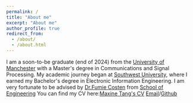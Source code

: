```yaml
---
permalink: /
title: "About me"
excerpt: "About me"
author_profile: true
redirect_from: 
  - /about/
  - /about.html
---
```


I am a soon-to-be graduate (end of 2024) from the [University of Manchester](https://www.manchester.ac.uk/) with a Master's degree in Communications and Signal Processing. My academic journey began at [Southwest University](http://www.swu.edu.cn/), where I earned my Bachelor's degree in Electronic Information Engineering.
I am very fortunate to be advised by [Dr.Fumie Costen](https://github.com/maxine111111111) from [School of Engineering](https://www.se.manchester.ac.uk) 
You can find my CV here:[Maxine Tang's CV](CV.pdf)
[Email](thy_swu@163.com)/[Github](https://github.com/maxine111111111)
